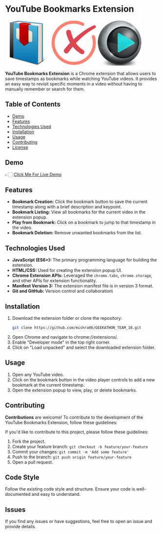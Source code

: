 # YouTube Bookmarks Extension

<img src="ASsets/book.png" alt="drawing" width="150"/><img src="ASsets/cross.png" alt="drawing" width="150"/><img src="ASsets/play.png" alt="drawing" width="150"/>

**YouTube Bookmarks Extension** is a Chrome extension that allows users to save timestamps as bookmarks while watching YouTube videos. It provides an easy way to revisit specific moments in a video without having to manually remember or search for them.

## Table of Contents
- [Demo](#demo)
- [Features](#features)
- [Technologies Used](#technologies-used)
- [Installation](#installation)
- [Usage](#usage)
- [Contributing](#contributing)
- [License](#license)

## Demo
👉🏻 [Click Me For Live Demo](https://1drv.ms/v/s!AgxmfXBMZ0p0gadNhrElckgwSps7Cg?e=xs4jum)

## Features

- **Bookmark Creation:** Click the bookmark button to save the current timestamp along with a brief description and keypoint.
- **Bookmark Listing:** View all bookmarks for the current video in the extension popup.
- **Play from Bookmark:** Click on a bookmark to jump to that timestamp in the video.
- **Bookmark Deletion:** Remove unwanted bookmarks from the list.

## Technologies Used

- **JavaScript (ES6+):** The primary programming language for building the extension.
- **HTML/CSS:** Used for creating the extension popup UI.
- **Chrome Extension APIs:** Leveraged the `chrome.tabs`, `chrome.storage`, and other APIs for extension functionality.
- **Manifest Version 3:** The extension manifest file is in version 3 format.
- **Git and GitHub:** Version control and collaboration\


## Installation

1. Download the extension folder or clone the repository:
   ```bash
   git clone https://github.com/mishra06/GEEKATHON_TEAM_10.git
2. Open Chrome and navigate to chrome://extensions/.
3. Enable "Developer mode" in the top right corner.
4. Click on "Load unpacked" and select the downloaded extension folder.

## Usage
1. Open any YouTube video.
2. Click on the bookmark button in the video player controls to add a new bookmark at the current timestamp.
3. Open the extension popup to view, play, or delete bookmarks.


## Contributing
**Contributions** are welcome! To contribute to the development of the YouTube Bookmarks Extension, follow these guidelines:

If you'd like to contribute to this project, please follow these guidelines:
1. Fork the project.
2. Create your feature branch: `git checkout -b feature/your-feature`
3. Commit your changes: `git commit -m 'Add some feature'`
4. Push to the branch: `git push origin feature/your-feature`
5. Open a pull request.

## Code Style
Follow the existing code style and structure. Ensure your code is well-documented and easy to understand.

## Issues
If you find any issues or have suggestions, feel free to open an issue and provide details.